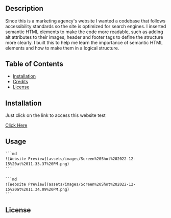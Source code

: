 # <Horiseon-Social-Social-Solutions-Website>

## Description

Since this is a marketing agency's website I wanted a codebase that follows accessibility standards so the site is optimized for search engines.
I inserted semantic HTML elements to make the code more readable, such as adding alt attributes to their images, header and footer tags to define the structure more clearly.
I built this to help me learn the importance of semantic HTML elements and how to make them in a logical structure.

## Table of Contents 

- [Installation](#installation)
- [Credits](#credits)
- [License](#license)

## Installation
Just click on the link to access this website test

[Click Here](https://danibano.github.io/semantic-html/)

## Usage

    ```md
    ![Website Preview](assets/images/Screen%20Shot%202022-12-15%20at%2011.33.37%20PM.png)
    ```

    ```md
    ![Website Preview](assets/images/Screen%20Shot%202022-12-15%20at%2011.34.09%20PM.png)
    ```

## License


